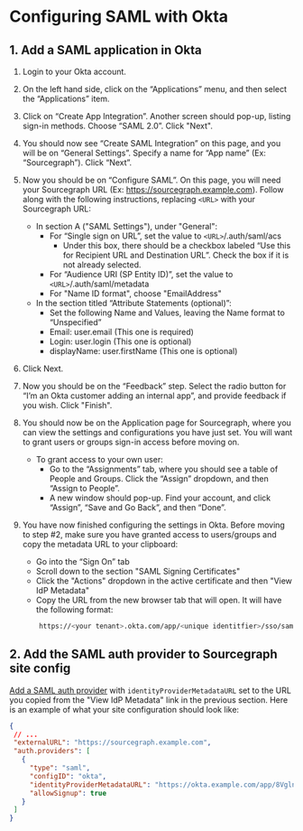 # Configuring SAML with Okta

## 1. Add a SAML application in Okta

1. Login to your Okta account.
1. On the left hand side, click on the “Applications” menu, and then select the “Applications” item.
1. Click on “Create App Integration”. Another screen should pop-up, listing sign-in methods. Choose “SAML 2.0”. Click "Next".
1. You should now see “Create SAML Integration” on this page, and you will be on “General Settings”. Specify a name for “App name” (Ex: “Sourcegraph”). Click “Next”.
1. Now you should be on “Configure SAML”. On this page, you will need your Sourcegraph URL (Ex: https://sourcegraph.example.com). Follow along with the following instructions, replacing `<URL>` with your Sourcegraph URL:
    - In section A ("SAML Settings"), under "General":
      - For “Single sign on URL”, set the value to `<URL>`/.auth/saml/acs
        - Under this box, there should be a checkbox labeled “Use this for Recipient URL and Destination URL”. Check the box if it is not already selected.
      - For “Audience URI (SP Entity ID)”, set the value to `<URL>`/.auth/saml/metadata
      - For "Name ID format", choose "EmailAddress"
    - In the section titled “Attribute Statements (optional)”:
      - Set the following Name and Values, leaving the Name format to “Unspecified”
      - Email: user.email (This one is required)
      - Login: user.login (This one is optional)
      - displayName: user.firstName (This one is optional)
1. Click Next.
1. Now you should be on the “Feedback” step. Select the radio button for “I’m an Okta customer adding an internal app”, and provide feedback if you wish. Click "Finish".
1. You should now be on the Application page for Sourcegraph, where you can view the settings and configurations you have just set. You will want to grant users or groups sign-in access before moving on.
    - To grant access to your own user:
      - Go to the “Assignments” tab, where you should see a table of People and Groups. Click the “Assign” dropdown, and then “Assign to People”.
      - A new window should pop-up. Find your account, and click “Assign”, “Save and Go Back”, and then “Done”.
2. You have now finished configuring the settings in Okta. Before moving to step #2, make sure you have granted access to users/groups and copy the metadata URL to your clipboard:
   - Go into the “Sign On” tab
   - Scroll down to the section "SAML Signing Certificates"
   - Click the "Actions" dropdown in the active certificate and then "View IdP Metadata"
   - Copy the URL from the new browser tab that will open. It will have the following format:

   ```sh
       https://<your tenant>.okta.com/app/<unique identitfier>/sso/saml/metadata
   ```

## 2. Add the SAML auth provider to Sourcegraph site config

[Add a SAML auth provider](./index.md#add-a-saml-provider) with `identityProviderMetadataURL` set to the URL you copied from the "View IdP Metadata" link in the previous section. Here is an example of what your site configuration should look like:

```json
{
 // ...
 "externalURL": "https://sourcegraph.example.com",
 "auth.providers": [
   {
     "type": "saml",
     "configID": "okta",
     "identityProviderMetadataURL": "https://okta.example.com/app/8VglnckX0yyhdkp0bk00/sso/saml/metadata",
     "allowSignup": true 
   }
 ]
}
```
